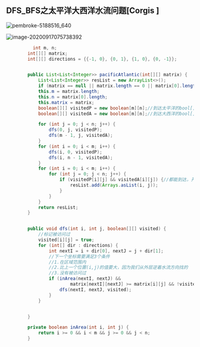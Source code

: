 ## DFS_BFS之太平洋大西洋水流问题[Corgis ]



![pembroke-5188516_640](D:\Dev\SrcCode\geek-algorithm-leetcode\src\main\leetcode_manuscripts\dfs_bfs\un-classify\DFS_BFS之太平洋大西洋水流问题[].assets\pembroke-5188516_640.png)





![image-20200917075738392](D:\Dev\SrcCode\geek-algorithm-leetcode\src\main\leetcode_manuscripts\dfs_bfs\un-classify\DFS_BFS之太平洋大西洋水流问题[].assets\image-20200917075738392.png)



```java
          int m, n;
        int[][] matrix;
        int[][] directions = {{-1, 0}, {0, 1}, {1, 0}, {0, -1}};


        public List<List<Integer>> pacificAtlantic(int[][] matrix) {
            List<List<Integer>> resList = new ArrayList<>();
            if (matrix == null || matrix.length == 0 || matrix[0].length == 0) return resList;
            this.m = matrix.length;
            this.n = matrix[0].length;
            this.matrix = matrix;
            boolean[][] visitedP = new boolean[m][n];//到达太平洋的bool[][]
            boolean[][] visitedA = new boolean[m][n];//到达大西洋的bool[][]

            for (int j = 0; j < n; j++) {
                dfs(0, j, visitedP);
                dfs(m - 1, j, visitedA);
            }
            for (int i = 0; i < m; i++) {
                dfs(i, 0, visitedP);
                dfs(i, n - 1, visitedA);
            }
            for (int i = 0; i < m; i++) {
                for (int j = 0; j < n; j++) {
                    if (visitedP[i][j] && visitedA[i][j]) {//都能到达，开始收集结果
                        resList.add(Arrays.asList(i, j));
                    }
                }
            }
            return resList;
        }


        public void dfs(int i, int j, boolean[][] visited) {
            //标记被访问过
            visited[i][j] = true;
            for (int[] dir : directions) {
                int nextI = i + dir[0], nextJ = j + dir[1];
                //下一个坐标需要满足3个条件
                //1.在区域范围内
                //2.比上一个位置(i,j)的值要大，因为我们从外层逆着水流方向找的
                //3.没有被访问过
                if (inArea(nextI, nextJ) &&
                        matrix[nextI][nextJ] >= matrix[i][j] && !visited[nextI][nextJ]) {
                    dfs(nextI, nextJ, visited);
                }
            }


        }

        private boolean inArea(int i, int j) {
            return i >= 0 && i < m && j >= 0 && j < n;
        }

```





